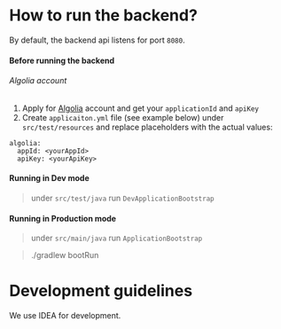 # How to run the backend?

By default, the backend api listens for port `8080`.

#### Before running the backend
###### Algolia account 
1. Apply for [Algolia](https://www.algolia.com) account and get your `applicationId` and `apiKey`
2. Create `applicaiton.yml` file (see example below) under `src/test/resources` and replace placeholders with the actual values:
```
algolia:
  appId: <yourAppId>
  apiKey: <yourApiKey>
```


#### Running in Dev mode
> under `src/test/java` run `DevApplicationBootstrap`
 
#### Running in Production mode
> under `src/main/java` run `ApplicationBootstrap`

> ./gradlew bootRun

# Development guidelines
We use IDEA for development.


